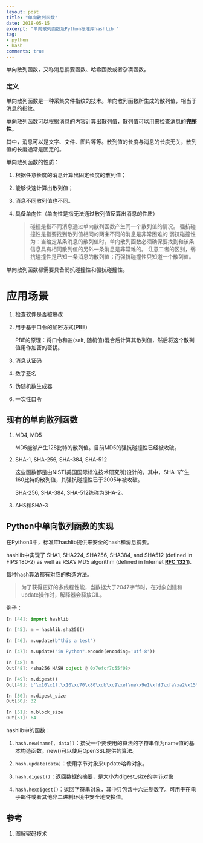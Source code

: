 ```yaml
---
layout: post
title: "单向散列函数"
date: 2018-05-15
excerpt: "单向散列函数及Python标准库hashlib "
tag:
- python
- hash
comments: true
---
```


单向散列函数，又称消息摘要函数、哈希函数或者杂凑函数。

### 定义


单向散列函数是一种采集文件指纹的技术。单向散列函数所生成的散列值，相当于消息的指纹。

单向散列函数可以根据消息的内容计算出散列值，散列值可以用来检查消息的**完整性**。

其中，消息可以是文字、文件、图片等等。散列值的长度与消息的长度无关，散列值的长度通常是固定的。

单向散列函数的性质：

1. 根据任意长度的消息计算出固定长度的散列值；

2. 能够快速计算出散列值；

3. 消息不同散列值也不同。

4. 具备单向性（单向性是指无法通过散列值反算出消息的性质）

    > 碰撞是指不同消息通过单向散列函数产生同一个散列值的情况。
    强抗碰撞性是指要找到散列值相同的两条不同的消息是非常困难的
    弱抗碰撞性为：当给定某条消息的散列值时，单向散列函数必须确保要找到和该条信息具有相同散列值的另外一条消息是非常难的。
    注意二者的区别，弱抗碰撞性是已知一条消息的散列值；而强抗碰撞性只知道一个散列值。

单向散列函数都需要具备弱抗碰撞性和强抗碰撞性。

# 应用场景

1. 检查软件是否被篡改

2. 用于基于口令的加密方式(PBE)

   PBE的原理：将口令和盐(salt, 随机值)混合后计算其散列值，然后将这个散列值用作加密的密钥。

3. 消息认证码

4. 数字签名

5. 伪随机数生成器

6. 一次性口令

## 现有的单向散列函数

1. MD4, MD5

   MD5能够产生128比特的散列值。目前MD5的强抗碰撞性已经被攻破。

2. SHA-1, SHA-256, SHA-384, SHA-512

   这些函数都是由NIST(美国国际标准技术研究所)设计的。其中，SHA-1产生160比特的散列值，其强抗碰撞性已于2005年被攻破。

   SHA-256, SHA-384, SHA-512统称为SHA-2。

3. AHS和SHA-3

## Python中单向散列函数的实现

在Python3中，标准库hashlib提供来安全的hash和消息摘要。

hashlib中实现了 SHA1, SHA224, SHA256, SHA384, and SHA512 (defined in FIPS 180-2) as well as RSA’s MD5 algorithm (defined in Internet [**RFC 1321**](https://tools.ietf.org/html/rfc1321.html)).

每种hash算法都有对应的构造方法。

> 为了获得更好的多线程性能，当数据大于2047字节时，在对象创建和update操作时，解释器会释放GIL。

例子：

```  python
In [44]: import hashlib

In [45]: m = hashlib.sha256()

In [46]: m.update(b"this a test")

In [47]: m.update("in Python".encode(encoding='utf-8'))

In [48]: m
Out[48]: <sha256 HASH object @ 0x7efcf7c55f08>

In [49]: m.digest()
Out[49]: b'\x10\x1f,\x10\xc70\x80\xdb\xc9\xef\ne\x9e1\xfdJ\xfa\xa2\x15\xcb\x15T\xeb+r\xfbYSd"o\x94'

In [50]: m.digest_size
Out[50]: 32

In [51]: m.block_size
Out[51]: 64
```

hashlib中的函数：

1. `hash.new(name[, data])`：接受一个要使用的算法的字符串作为name值的基本构造函数。new()可以使用OpenSSL提供的算法。

2. `hash.update(data)`：使用字节对象来update哈希对象。

3. `hash.digest()`：返回数据的摘要，是大小为digest_size的字节对象

3. `hash.hexdigest()`：返回字符串对象，其中只包含十六进制数字。可用于在电子邮件或者其他非二进制环境中安全地交换值。

## 参考

1. 图解密码技术
